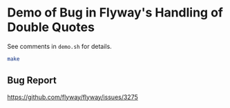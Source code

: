 # Demo of Bug in Flyway's Handling of Double Quotes

See comments in `demo.sh` for details.

```sh
make
```

## Bug Report

https://github.com/flyway/flyway/issues/3275
